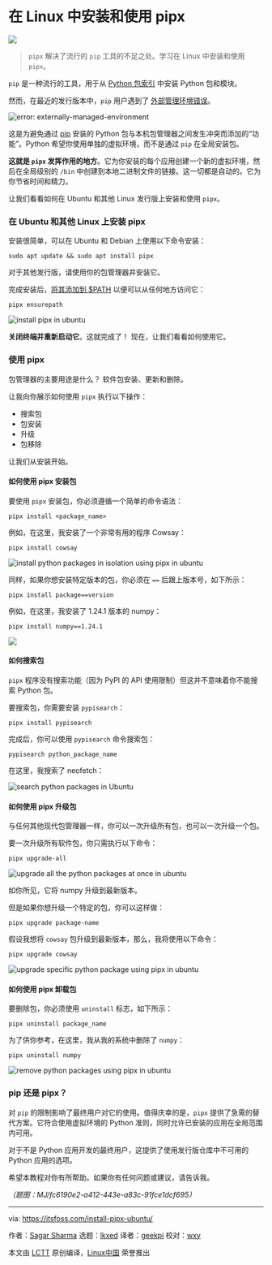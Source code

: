 [#]: subject: "Install and Use pipx in Linux"
[#]: via: "https://itsfoss.com/install-pipx-ubuntu/"
[#]: author: "Sagar Sharma https://itsfoss.com/author/sagar/"
[#]: collector: "lkxed"
[#]: translator: "geekpi"
[#]: reviewer: "wxy"
[#]: publisher: "wxy"
[#]: url: "https://linux.cn/article-15915-1.html"

在 Linux 中安装和使用 pipx
======

![][0]

> `pipx` 解决了流行的 `pip` 工具的不足之处。学习在 Linux 中安装和使用 `pipx`。

`pip` 是一种流行的工具，用于从 [Python 包索引][1] 中安装 Python 包和模块。

然而，在最近的发行版本中，`pip` 用户遇到了 [外部管理环境错误][2]。

![error: externally-managed-environment][3]

这是为避免通过 [pip][4] 安装的 Python 包与本机包管理器之间发生冲突而添加的“功能”。Python 希望你使用单独的虚拟环境，而不是通过 `pip` 在全局安装包。

**这就是 `pipx` 发挥作用的地方**。它为你安装的每个应用创建一个新的虚拟环境，然后在全局级别的 `/bin` 中创建到本地二进制文件的链接。这一切都是自动的。它为你节省时间和精力。

让我们看看如何在 Ubuntu 和其他 Linux 发行版上安装和使用 `pipx`。

### 在 Ubuntu 和其他 Linux 上安装 pipx

安装很简单，可以在 Ubuntu 和 Debian 上使用以下命令安装：

```
sudo apt update && sudo apt install pipx
```

对于其他发行版，请使用你的包管理器并安装它。

完成安装后，[将其添加到 $PATH][5] 以便可以从任何地方访问它：

```
pipx ensurepath
```

![install pipx in ubuntu][6]

**关闭终端并重新启动它**。这就完成了！ 现在，让我们看看如何使用它。

### 使用 pipx

包管理器的主要用途是什么？ 软件包安装、更新和删除。

让我向你展示如何使用 `pipx` 执行以下操作：

- 搜索包
- 包安装
- 升级
- 包移除

让我们从安装开始。

#### 如何使用 pipx 安装包

要使用 `pipx` 安装包，你必须遵循一个简单的命令语法：

```
pipx install <package_name>
```

例如，在这里，我安装了一个非常有用的程序 Cowsay：

```
pipx install cowsay
```

![install python packages in isolation using pipx in ubuntu][7]

同样，如果你想安装特定版本的包，你必须在 `==` 后跟上版本号，如下所示：

```
pipx install package==version
```

例如，在这里，我安装了 1.24.1 版本的 numpy：

```
pipx install numpy==1.24.1
```

![][8]

#### 如何搜索包

`pipx` 程序没有搜索功能（因为 PyPI 的 API 使用限制）但这并不意味着你不能搜索 Python 包。

要搜索包，你需要安装 `pypisearch`：

```
pipx install pypisearch
```

完成后，你可以使用 `pypisearch` 命令搜索包：

```
pypisearch python_package_name
```

在这里，我搜索了 neofetch：

![search python packages in Ubuntu][9]

#### 如何使用 pipx 升级包

与任何其他现代包管理器一样，你可以一次升级所有包，也可以一次升级一个包。

要一次升级所有软件包，你只需执行以下命令：

```
pipx upgrade-all
```

![upgrade all the python packages at once in ubuntu][10]

如你所见，它将 numpy 升级到最新版本。

但是如果你想升级一个特定的包，你可以这样做：

```
pipx upgrade package-name
```

假设我想将 `cowsay` 包升级到最新版本，那么，我将使用以下命令：

```
pipx upgrade cowsay
```

![upgrade specific python package using pipx in ubuntu][11]

#### 如何使用 pipx 卸载包

要删除包，你必须使用 `uninstall` 标志，如下所示：

```
pipx uninstall package_name
```

为了供你参考，在这里，我从我的系统中删除了 `numpy`：

```
pipx uninstall numpy
```

![remove python packages using pipx in ubuntu][12]

### pip 还是 pipx？

对 `pip` 的限制影响了最终用户对它的使用。值得庆幸的是，`pipx` 提供了急需的替代方案。它符合使用虚拟环境的 Python 准则，同时允许已安装的应用在全局范围内可用。

对于不是 Python 应用开发的最终用户，这提供了使用发行版仓库中不可用的 Python 应用的选项。

希望本教程对你有所帮助。如果你有任何问题或建议，请告诉我。

*（题图：MJ/fc6190e2-a412-443e-a83c-91fce1dcf695）*

--------------------------------------------------------------------------------

via: https://itsfoss.com/install-pipx-ubuntu/

作者：[Sagar Sharma][a]
选题：[lkxed][b]
译者：[geekpi](https://github.com/geekpi)
校对：[wxy](https://github.com/wxy)

本文由 [LCTT](https://github.com/LCTT/TranslateProject) 原创编译，[Linux中国](https://linux.cn/) 荣誉推出

[a]: https://itsfoss.com/author/sagar/
[b]: https://github.com/lkxed/
[1]: https://pypi.org:443/
[2]: https://itsfoss.com/externally-managed-environment/
[3]: https://itsfoss.com/content/images/2023/05/error--externally-managed-environment.png
[4]: https://itsfoss.com/install-pip-ubuntu/
[5]: https://itsfoss.com/add-directory-to-path-linux/
[6]: https://itsfoss.com/content/images/2023/05/install-pipx-in-ubuntu.png
[7]: https://itsfoss.com/content/images/2023/05/install-python-packages-in-isolation-using-pipx-in-ubuntu.png
[8]: https://itsfoss.com/content/images/2023/05/install-specific-version-of-python-package-in-ubuntu-using-pipx.png
[9]: https://itsfoss.com/content/images/2023/05/search-python-packages-in-Ubuntu.png
[10]: https://itsfoss.com/content/images/2023/05/upgrade-all-the-python-packages-at-once-in-ubuntu.png
[11]: https://itsfoss.com/content/images/2023/05/upgrade-specific-python-package-using-pipx-in-ubuntu.png
[12]: https://itsfoss.com/content/images/2023/05/remove-python-packages-using-pipx-in-ubuntu.png
[0]: https://img.linux.net.cn/data/attachment/album/202306/17/151434qbybncmn7yakkewb.jpg